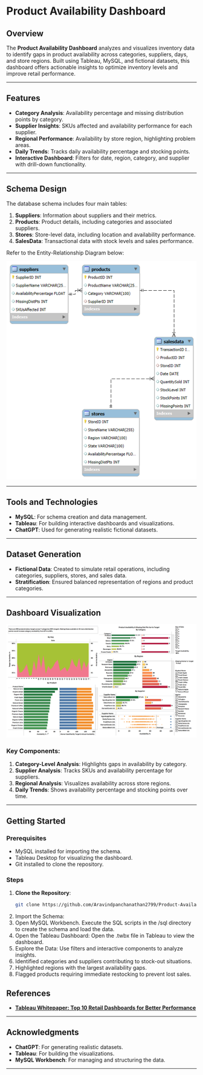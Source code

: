 # Product Availability Dashboard

## Overview
The **Product Availability Dashboard** analyzes and visualizes inventory data to identify gaps in product availability across categories, suppliers, days, and store regions. Built using Tableau, MySQL, and fictional datasets, this dashboard offers actionable insights to optimize inventory levels and improve retail performance.

---

## Features
- **Category Analysis**: Availability percentage and missing distribution points by category.
- **Supplier Insights**: SKUs affected and availability performance for each supplier.
- **Regional Performance**: Availability by store region, highlighting problem areas.
- **Daily Trends**: Tracks daily availability percentage and stocking points.
- **Interactive Dashboard**: Filters for date, region, category, and supplier with drill-down functionality.

---

## Schema Design
The database schema includes four main tables:
1. **Suppliers**: Information about suppliers and their metrics.
2. **Products**: Product details, including categories and associated suppliers.
3. **Stores**: Store-level data, including location and availability performance.
4. **SalesData**: Transactional data with stock levels and sales performance.

Refer to the Entity-Relationship Diagram below:

![Schema Diagram](RetailSalesData.png)

---

## Tools and Technologies
- **MySQL**: For schema creation and data management.
- **Tableau**: For building interactive dashboards and visualizations.
- **ChatGPT**: Used for generating realistic fictional datasets.

---

## Dataset Generation
- **Fictional Data**: Created to simulate retail operations, including categories, suppliers, stores, and sales data.
- **Stratification**: Ensured balanced representation of regions and product categories.

---

## Dashboard Visualization
![Dashboard](Product%20Availablity%20Dashboard.png)

### Key Components:
1. **Category-Level Analysis**: Highlights gaps in availability by category.
2. **Supplier Analysis**: Tracks SKUs and availability percentage for suppliers.
3. **Regional Analysis**: Visualizes availability across store regions.
4. **Daily Trends**: Shows availability percentage and stocking points over time.

---

## Getting Started
### Prerequisites
- MySQL installed for importing the schema.
- Tableau Desktop for visualizing the dashboard.
- Git installed to clone the repository.

### Steps
1. **Clone the Repository**:
   ```bash
   git clone https://github.com/Aravindpanchanathan2799/Product-Availability-Dashboard.git
2. Import the Schema:
3. Open MySQL Workbench.
   Execute the SQL scripts in the /sql directory to create the schema and load the data.
4. Open the Tableau Dashboard:
   Open the .twbx file in Tableau to view the dashboard.
5. Explore the Data:
   Use filters and interactive components to analyze insights.
6. Identified categories and suppliers contributing to stock-out situations.
7. Highlighted regions with the largest availability gaps.
8. Flagged products requiring immediate restocking to prevent lost sales.

## References
- **[Tableau Whitepaper: Top 10 Retail Dashboards for Better Performance](https://www.tableau.com/learn/whitepapers/top-10-retail-dashboards-better-performance)**

---

## Acknowledgments
- **ChatGPT**: For generating realistic datasets.
- **Tableau**: For building the visualizations.
- **MySQL Workbench**: For managing and structuring the data.

---

